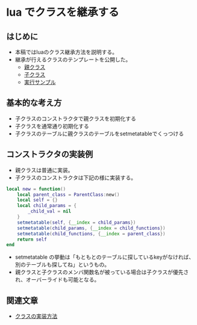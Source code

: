 # lua でクラスを継承する

## はじめに

* 本稿ではluaのクラス継承方法を説明する。
* 継承が行えるクラスのテンプレートを公開した。
	* [親クラス](./parent_class.lua)
	* [子クラス](./child_class.lua)
	* [実行サンプル](./test.lua)

## 基本的な考え方

* 子クラスのコンストラクタで親クラスを初期化する
* 子クラスを通常通り初期化する
* 子クラスのテーブルに親クラスのテーブルをsetmetatableでくっつける

## コンストラクタの実装例

* 親クラスは普通に実装。
* 子クラスのコンストラクタは下記の様に実装する。

```lua
local new = function()
	local parent_class = ParentClass:new()
	local self = {}
	local child_params = {
		_child_val = nil
	}
	setmetatable(self, {__index = child_params})
	setmetatable(child_params, {__index = child_functions})
	setmetatable(child_functions, {__index = parent_class})
	return self
end
```

* setmetatable の挙動は「もともとのテーブルに探しているkeyがなければ、別のテーブルも探してね」というもの。
* 親クラスと子クラスのメンバ関数名が被っている場合は子クラスが優先され、オーバーライドも可能となる。

## 関連文章

* [クラスの実装方法](../how_to_make_class/)
